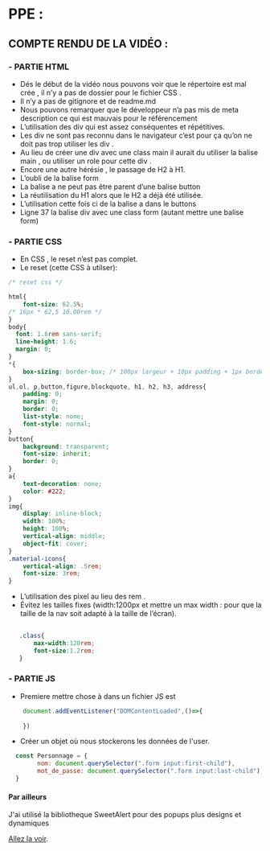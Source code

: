 # PPE : 

## COMPTE RENDU DE LA VIDÉO  :
### - PARTIE HTML
* Dés le début de la vidéo nous pouvons voir que le répertoire est mal crée , il n’y a pas de dossier pour le fichier CSS .
*  Il n’y a pas de gitignore et de readme.md
*  Nous pouvons remarquer que le développeur n’a pas mis de meta description  ce qui est mauvais pour le référencement 
*  L’utilisation des div qui est assez conséquentes et répétitives.
*  Les div ne sont pas reconnu dans le navigateur c’est pour ça qu’on ne doit pas trop utiliser les div . 
*  Au lieu de créer une div avec une class main il aurait du utiliser la balise main , ou utiliser un role pour cette div . 
* Encore une autre hérésie , le passage de H2 à H1.
* L’oubli de la balise form
* La balise a ne peut pas être parent d’une balise button
* La réutilisation du H1 alors que le H2 a déjà été utilisée.
* L’utilisation cette fois ci de la balise a dans le buttons
* Ligne 37 la balise div avec une class form (autant mettre une balise form)

### - PARTIE CSS  

* En CSS , le reset n’est pas complet. 
* Le reset (cette CSS à utilser):
```css
/* reset css */

html{
    font-size: 62.5%; 
/* 16px * 62,5 10.00rem */
}
body{
  font: 1.6rem sans-serif;
  line-height: 1.6;
  margin: 0;
}
*{
    box-sizing: border-box; /* 100px largeur + 10px padding + 1px border */
}
ul,ol, p,button,figure,blockquote, h1, h2, h3, address{
    padding: 0;
    margin: 0;
    border: 0;
    list-style: none;
    font-style: normal;
}
button{
    background: transparent;
    font-size: inherit;
    border: 0;
}
a{
    text-decoration: none;
    color: #222;
}
img{
    display: inline-block;
    width: 100%;
    height: 100%;
    vertical-align: middle;
    object-fit: cover;
}
.material-icons{
    vertical-align: .5rem;
    font-size: 3rem;
}


```

* L’utilisation des pixel au lieu des rem .
* Évitez les tailles fixes (width:1200px et mettre un max width :  pour que la taille de la nav soit adapté à la taille de l’écran).
```css
   
   .class{
       max-width:120rem;
       font-size:1.2rem;
   }
```

### - PARTIE JS

* Premiere mettre chose à dans un fichier JS  est 
```js
    document.addEventListener("DOMContentLoaded",()=>{
        
    })
```

* Créer un objet où nous stockerons les données de l'user.
```js
  const Personnage = {
        nom: document.querySelector(".form input:first-child"),
        mot_de_passe: document.querySelector(".form input:last-child"),
  }

```

#### Par ailleurs 
J'ai utilisé la bibliotheque SweetAlert pour des popups plus designs et dynamiques

 
[Allez la voir](https://sweetalert2.github.io "The best alerts  design").
